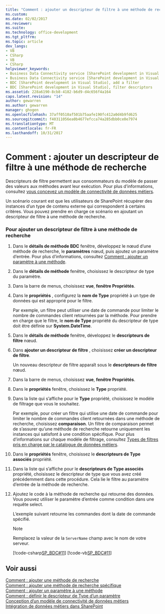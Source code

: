 ```yaml
---
title: "Comment : ajouter un descripteur de filtre à une méthode de recherche | Documents Microsoft"
ms.custom: 
ms.date: 02/02/2017
ms.reviewer: 
ms.suite: 
ms.technology: office-development
ms.tgt_pltfrm: 
ms.topic: article
dev_langs:
- VB
- CSharp
- VB
- CSharp
helpviewer_keywords:
- Business Data Connectivity service [SharePoint development in Visual Studio], filter descriptors
- Business Data Connectivity service [SharePoint development in Visual Studio], add a filter
- BDC [SharePoint development in Visual Studio], add a filter
- BDC [SharePoint development in Visual Studio], filter descriptors
ms.assetid: 228a6190-8cb8-4182-b6d9-d4c656f4a164
caps.latest.revision: "14"
author: gewarren
ms.author: gewarren
manager: ghogen
ms.openlocfilehash: 37aff0510af501b75aafe190fc412a0d4b9fd625
ms.sourcegitcommit: f40311056ea0b4677efcca74a285dbb0ce0e7974
ms.translationtype: MT
ms.contentlocale: fr-FR
ms.lasthandoff: 10/31/2017
---
```

# <a name="how-to-add-a-filter-descriptor-to-a-finder-method"></a>Comment : ajouter un descripteur de filtre à une méthode de recherche
  Descripteurs de filtre permettent aux consommateurs du modèle de passer des valeurs aux méthodes avant leur exécution. Pour plus d’informations, consultez [vous concevez un modèle de connectivité de données métiers](../sharepoint/designing-a-business-data-connectivity-model.md).  
  
 Un scénario courant est que les utilisateurs de SharePoint récupérer des instances d’un type de contenu externe qui correspondent à certains critères. Vous pouvez prendre en charge ce scénario en ajoutant un descripteur de filtre à une méthode de recherche.  
  
### <a name="to-add-a-filter-descriptor-to-a-finder-method"></a>Pour ajouter un descripteur de filtre à une méthode de recherche  
  
1.  Dans le **détails de méthode BDC** fenêtre, développez le nœud d’une méthode de recherche, le **paramètres** nœud, puis ajoutez un paramètre d’entrée. Pour plus d’informations, consultez [Comment : ajouter un paramètre à une méthode](../sharepoint/how-to-add-a-parameter-to-a-method.md).  
  
2.  Dans le **détails de méthode** fenêtre, choisissez le descripteur de type du paramètre.  
  
3.  Dans la barre de menus, choisissez **vue**, **fenêtre Propriétés**.  
  
4.  Dans le **propriétés** , configurez la **nom de Type** propriété à un type de données qui est approprié pour le filtre.  
  
     Par exemple, un filtre peut utiliser une date de commande pour limiter le nombre de commandes client retournées par la méthode. Pour prendre en charge que le filtre, le **nom de Type** propriété du descripteur de type doit être définie sur **System.DateTime**.  
  
5.  Dans le **détails de méthode** fenêtre, développez le **descripteurs de filtre** nœud.  
  
6.  Dans **ajouter un descripteur de filtre** , choisissez **créer un descripteur de filtre**.  
  
     Un nouveau descripteur de filtre apparaît sous le **descripteurs de filtre** nœud.  
  
7.  Dans la barre de menus, choisissez **vue**, **fenêtre Propriétés**.  
  
8.  Dans le **propriétés** fenêtre, choisissez le **Type** propriété.  
  
9. Dans la liste qui s’affiche pour le **Type** propriété, choisissez le modèle de filtrage que vous le souhaitez.  
  
     Par exemple, pour créer un filtre qui utilise une date de commande pour limiter le nombre de commandes client retournées dans une méthode de recherche, choisissez **comparaison**. Un filtre de comparaison permet de s’assurer qu’une méthode de recherche retourne uniquement les instances qui satisfont à une condition spécifique. Pour plus d’informations sur chaque modèle de filtrage, consultez [Types de filtres pris en charge par le catalogue de données métiers](http://go.microsoft.com/fwlink/?LinkId=169287).  
  
10. Dans le **propriétés** fenêtre, choisissez le **descripteurs de Type associés** propriété.  
  
11. Dans la liste qui s’affiche pour le **descripteurs de Type associés** propriété, choisissez le descripteur de type que vous avez créé précédemment dans cette procédure. Cela lie le filtre au paramètre d’entrée de la méthode de recherche.  
  
12. Ajoutez le code à la méthode de recherche qui retourne des données. Vous pouvez utiliser le paramètre d’entrée comme condition dans une requête select.  
  
     L’exemple suivant retourne les commandes dont la date de commande spécifié.  
  
    > [!NOTE]  
    >  Remplacez la valeur de la `ServerName` champ avec le nom de votre serveur.  
  
     [!code-csharp[SP_BDC#11](../sharepoint/codesnippet/CSharp/SP_BDC/bdcmodel1/salesorderservice.cs#11)]
     [!code-vb[SP_BDC#11](../sharepoint/codesnippet/VisualBasic/sp_bdc/bdcmodel1/salesorderservice.vb#11)]  
  
## <a name="see-also"></a>Voir aussi  
 [Comment : ajouter une méthode de recherche](../sharepoint/how-to-add-a-finder-method.md)   
 [Comment : ajouter une méthode de recherche spécifique](../sharepoint/how-to-add-a-specific-finder-method.md)   
 [Comment : ajouter un paramètre à une méthode](../sharepoint/how-to-add-a-parameter-to-a-method.md)   
 [Comment : définir le descripteur de Type d’un paramètre](../sharepoint/how-to-define-the-type-descriptor-of-a-parameter.md)   
 [Conception d’un modèle de connectivité de données métiers](../sharepoint/designing-a-business-data-connectivity-model.md)   
 [Intégration de données métiers dans SharePoint](../sharepoint/integrating-business-data-into-sharepoint.md)  
  
  